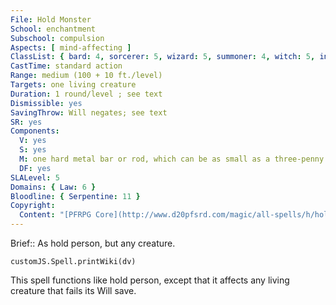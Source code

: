 ```yaml
---
File: Hold Monster
School: enchantment
Subschool: compulsion
Aspects: [ mind-affecting ]
ClassList: { bard: 4, sorcerer: 5, wizard: 5, summoner: 4, witch: 5, inquisitor: 4, summoner: 4, witch: 5, occultist: 4, psychic: 5, mesmerist: 4, unchained summoner: 5, medium: 4 }
CastTime: standard action
Range: medium (100 + 10 ft./level)
Targets: one living creature
Duration: 1 round/level ; see text
Dismissible: yes
SavingThrow: Will negates; see text
SR: yes
Components:
  V: yes
  S: yes
  M: one hard metal bar or rod, which can be as small as a three-penny nail
  DF: yes
SLALevel: 5
Domains: { Law: 6 }
Bloodline: { Serpentine: 11 }
Copyright:
  Content: "[PFRPG Core](http://www.d20pfsrd.com/magic/all-spells/h/hold-monster)"
---
```

Brief:: As hold person, but any creature.

```dataviewjs
customJS.Spell.printWiki(dv)
```

This spell functions like hold person, except that it affects any living creature that fails its Will save.
